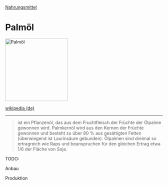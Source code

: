 [Nahrungsmittel](../nahrungsmittel.html)   

# Palmöl

<img src="https://upload.wikimedia.org/wikipedia/commons/1/1c/Palm_oil_production_in_Jukwa_Village%2C_Ghana-02.jpg" height="200" alt="Palmöl">

[wikipedia (de)](https://de.wikipedia.org/wiki/Palm%C3%B6l)

---

>  ist ein Pflanzenöl, das aus dem Fruchtfleisch der Früchte der Ölpalme gewonnen wird. Palmkernöl wird aus den Kernen der Früchte gewonnen und besteht zu über 80 % aus gesättigten Fetten (überwiegend ist Laurinsäure gebunden). Ölpalmen sind dreimal so ertragreich wie Raps und beanspruchen für den gleichen Ertrag etwa 1/6 der Fläche von Soja.

TODO:

Anbau

Produktion
